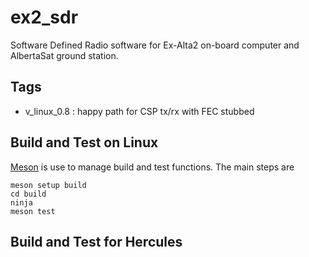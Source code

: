 # ex2_sdr
Software Defined Radio software for Ex-Alta2 on-board computer and AlbertaSat ground station.

## Tags

   * v_linux_0.8 : happy path for CSP tx/rx with FEC stubbed

## Build and Test on Linux

[Meson](https://mesonbuild.com/index.html) is use to manage build and test functions. The main steps are

```
meson setup build
cd build
ninja
meson test
```

    
## Build and Test for Hercules

